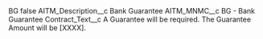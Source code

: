 <?xml version="1.0" encoding="UTF-8"?>
<CustomMetadata xmlns="http://soap.sforce.com/2006/04/metadata" xmlns:xsi="http://www.w3.org/2001/XMLSchema-instance" xmlns:xsd="http://www.w3.org/2001/XMLSchema">
    <label>BG</label>
    <protected>false</protected>
    <values>
        <field>AITM_Description__c</field>
        <value xsi:type="xsd:string">Bank Guarantee</value>
    </values>
    <values>
        <field>AITM_MNMC__c</field>
        <value xsi:type="xsd:string">BG - Bank Guarantee</value>
    </values>
    <values>
        <field>Contract_Text__c</field>
        <value xsi:type="xsd:string">A Guarantee will be required. The Guarantee Amount will be [XXXX].</value>
    </values>
</CustomMetadata>
